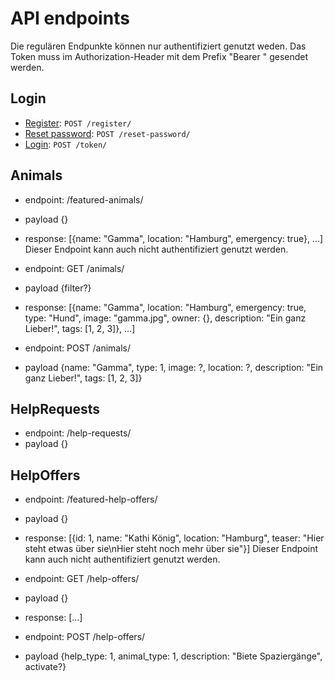 # API endpoints

Die regulären Endpunkte können nur authentifiziert genutzt weden.
Das Token muss im  Authorization-Header mit dem Prefix "Bearer " gesendet werden.

## Login

* [Register](register/post.md): `POST /register/`
* [Reset password](reset-password/post.md): `POST /reset-password/`
* [Login](token/post.md): `POST /token/`

## Animals
- endpoint: /featured-animals/ 
- payload {}
- response: [{name: "Gamma", location: "Hamburg", emergency: true}, ...]
Dieser Endpoint kann auch nicht authentifiziert genutzt werden.

- endpoint: GET /animals/
- payload {filter?}
- response: [{name: "Gamma", location: "Hamburg", emergency: true, type: "Hund", image: "gamma.jpg", owner: {}, description: "Ein ganz Lieber!", tags: [1, 2, 3]}, ...]

- endpoint: POST /animals/
- payload {name: "Gamma", type: 1, image: ?, location: ?, description: "Ein ganz Lieber!", tags: [1, 2, 3]}


## HelpRequests
- endpoint: /help-requests/
- payload {}

## HelpOffers
- endpoint: /featured-help-offers/
- payload {}
- response: [{id: 1, name: "Kathi König", location: "Hamburg", teaser: "Hier steht etwas über sie\nHier steht noch mehr über sie"}]
Dieser Endpoint kann auch nicht authentifiziert genutzt werden.

- endpoint: GET /help-offers/
- payload {}
- response: [...]

- endpoint: POST /help-offers/
- payload {help_type: 1, animal_type: 1, description: "Biete Spaziergänge", activate?}
